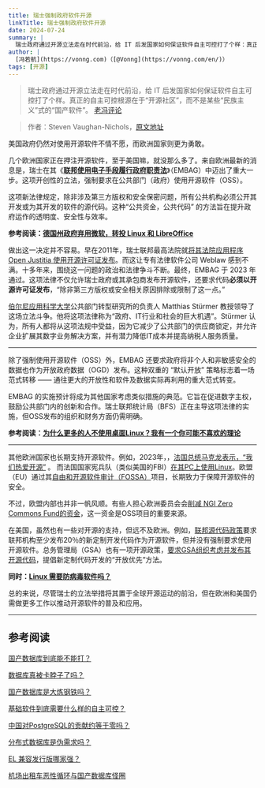 ```yaml
---
title: 瑞士强制政府软件开源
linkTitle: 瑞士强制政府软件开源
date: 2024-07-24
summary: |
  瑞士政府通过开源立法走在时代前沿，给 IT 后发国家如何保证软件自主可控打了个样：真正的自主可控根源在于“开源社区”，而不是某些民族主义式的国产软件。
author: |
  [冯若航](https://vonng.com)（[@Vonng](https://vonng.com/en/)）
tags: [开源]
---
```


> 瑞士政府通过开源立法走在时代前沿，给 IT 后发国家如何保证软件自主可控打了个样。真正的自主可控根源在于“开源社区”，而不是某些“民族主义”式的“国产软件”。 [老冯评论](#老冯评论)

> 作者：Steven Vaughan-Nichols，[原文地址](https://www.zdnet.com/article/switzerland-now-requires-all-government-software-to-be-open-source/)

美国政府仍然对使用开源软件不情不愿，而欧洲国家则更为勇敢。

几个欧洲国家正在押注开源软件，至于美国嘛，就没那么多了。来自欧洲最新的消息是，瑞士在其《[**联邦使用电子手段履行政府职责法**](https://datenrecht.ch/en/bundesgesetz-ueber-den-einsatz-elektronischer-mittel-zur-erfuellung-von-behoerdenaufgaben-embag-in-schlussabstimmung-angenommen/)》（EMBAG）中迈出了重大一步。这项开创性的立法，强制要求在公共部门（政府）使用开源软件（OSS）。

这项新法律规定，除非涉及第三方版权和安全保密问题，所有公共机构必须公开其开发或为其开发的软件的源代码。这种“公共资金，公共代码” 的方法旨在提升政府运作的透明度、安全性与效率。

**参考阅读：[德国州政府弃用微软，转投 Linux 和 LibreOffice](https://www.zdnet.com/article/german-state-ditches-microsoft-for-linux-and-libreoffice/)**

做出这一决定并不容易。早在2011年，瑞士联邦最高法院就[将其法院应用程序 Open Justitia  使用开源许可证发布](https://www.openjustitia.ch/DE/interne_Open_Justitia.html)。而这让专有法律软件公司 Weblaw 感到不满。十多年来，围绕这一问题的政治和法律争斗不断。最终，EMBAG 于 2023 年通过。这项法律不仅允许瑞士政府或其承包商发布开源软件，还要求代码**必须以开源许可证发布**，“除非第三方版权或安全相关原因排除或限制了这一点。”

[伯尔尼应用科学大学](https://www.bfh.ch/en/)公共部门转型研究所的负责人 Matthias Stürmer 教授领导了这场立法斗争。他将这项法律称为“政府、IT行业和社会的巨大机遇”。Stürmer 认为，所有人都将从这项法规中受益，因为它减少了公共部门的供应商锁定，并允许企业扩展其数字业务解决方案，并有潜力降低IT成本并提高纳税人服务质量。

------

除了强制使用开源软件（OSS）外，EMBAG 还要求政府将非个人和非敏感安全的数据也作为开放政府数据（OGD）发布。这种双重的 “默认开放” 策略标志着一场范式转移 —— 通往更大的开放性和软件及数据实际再利用的重大范式转变。

EMBAG 的实施预计将成为其他国家考虑类似措施的典范。它旨在促进数字主权，鼓励公共部门内的创新和合作。瑞士联邦统计局（BFS）正在主导这项法律的实施，但OSS发布的组织和财务方面仍需明确。

**参考阅读：[为什么更多的人不使用桌面Linux？我有一个你可能不喜欢的理论](https://www.zdnet.com/article/why-dont-more-people-use-desktop-linux-i-have-a-theory-you-might-not-like/)**

------

其他欧洲国家也长期支持开源软件。例如，2023年，，[法国总统马克龙表示，“我们热爱开源”](https://eucloudedgeiot.eu/summary-of-the-open-source-key-areas-for-digital-autonomy-workshop/) 。 而法国国家宪兵队（类似美国的FBI）[在其PC上使用Linux](https://www.zdnet.com/article/french-police-move-from-windows-to-ubuntu-linux/)。欧盟（EU）通过其[自由和开源软件审计（FOSSA）](https://commission.europa.eu/about-european-commission/departments-and-executive-agencies/digital-services/eu-fossa-2-free-and-open-source-software-auditing_en)项目，长期致力于保障开源软件的安全。

不过，欧盟内部也并非一帆风顺。有些人担心欧洲委员会会[削减 NGI Zero Commons Fund的资金](https://fossforce.com/2024/07/is-the-european-commission-dropping-support-for-important-open-source-funding/)，这一资金是OSS项目的重要来源。

在美国，虽然也有一些对开源的支持，但远不及欧洲。例如，[联邦源代码政策](https://open.gsa.gov/oss-policy/)要求联邦机构至少发布20％的新定制开发代码作为开源软件，但并没有强制要求使用开源软件。总务管理局（GSA）也有一项开源政策，[要求GSA组织考虑并发布其开源代码](https://open.gsa.gov/oss-policy/#:~:text=c.-,GSA%20Service%20and%20Staff%20Offices%20(Project%20teams)%20are%20responsible%20for,knowledge%20to%20improve%20the%20project.)，提倡新定制代码开发的“开放优先”方法。

**同时：[Linux 需要防病毒软件吗？](https://www.zdnet.com/article/do-you-need-antivirus-on-linux/)**

总的来说，尽管瑞士的立法举措将其置于全球开源运动的前沿，但在欧洲和美国仍需做更多工作以推动开源软件的普及和应用。


--------

## 参考阅读

[国产数据库到底能不能打？](/zh/blog/db/db-china)

[数据库真被卡脖子了吗？](/zh/blog/db/db-choke)

[国产数据库是大炼钢铁吗？](https://mp.weixin.qq.com/s/aLXC7f2iYUfATNWsnyotkA)

[基础软件到底需要什么样的自主可控？](/zh/blog/db/sovereign-dbos/)

[中国对PostgreSQL的贡献约等于零吗？](https://mp.weixin.qq.com/s/79_PnX-a5iSfDMgz_VUx5A)

[分布式数据库是伪需求吗？](/zh/blog/db/distributive-bullshit)

[EL 兼容发行版哪家强？](/zh/blog/db/rhel-compatibility)

[机场出租车恶性循环与国产数据库怪圈](https://mp.weixin.qq.com/s/uccjOkAR1zgur6tftHkzMg)

